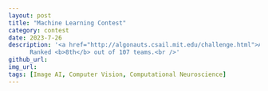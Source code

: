 ```yaml
---
layout: post
title: "Machine Learning Contest"
category: contest
date: 2023-7-26
description: '<a href="http://algonauts.csail.mit.edu/challenge.html">Alogonauts Project 2023 Challenge</a><br />
      Ranked <b>8th</b> out of 107 teams.<br />'
github_url:
img_url:
tags: [Image AI, Computer Vision, Computational Neuroscience]
---
```

